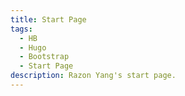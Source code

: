 ```yaml
---
title: Start Page
tags:
  - HB
  - Hugo
  - Bootstrap
  - Start Page
description: Razon Yang's start page.
---
```

